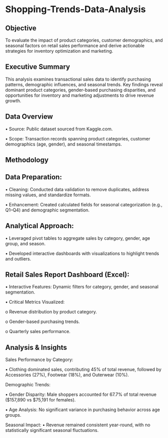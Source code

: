 # Shopping-Trends-Data-Analysis
## Objective
To evaluate the impact of product categories, customer demographics, and seasonal factors on retail sales performance and derive actionable strategies for inventory optimization and marketing.
## Executive Summary
This analysis examines transactional sales data to identify purchasing patterns, demographic influences, and seasonal trends. Key findings reveal dominant product categories, gender-based purchasing disparities, and opportunities for inventory and marketing adjustments to drive revenue growth.
## Data Overview
•	Source: Public dataset sourced from Kaggle.com.

•	Scope: Transaction records spanning product categories, customer demographics (age, gender), and seasonal timestamps.

## Methodology
## Data Preparation:
•	Cleaning: Conducted data validation to remove duplicates, address missing values, and standardize formats.

•	Enhancement: Created calculated fields for seasonal categorization (e.g., Q1–Q4) and demographic segmentation.

## Analytical Approach:
•	Leveraged pivot tables to aggregate sales by category, gender, age group, and season.

•	Developed interactive dashboards with visualizations to highlight trends and outliers.
## Retail Sales Report Dashboard (Excel):
•	Interactive Features: Dynamic filters for category, gender, and seasonal segmentation.

•	Critical Metrics Visualized:

o	Revenue distribution by product category.

o	Gender-based purchasing trends.

o	Quarterly sales performance.
## Analysis & Insights
Sales Performance by Category:
   
•	Clothing dominated sales, contributing 45% of total revenue, followed by Accessories (27%), Footwear (18%), and Outerwear (10%).

Demographic Trends:
   
•	Gender Disparity: Male shoppers accounted for 67.7% of total revenue ($157,890 vs $75,191 for females).

•	Age Analysis: No significant variance in purchasing behavior across age groups.

 Seasonal Impact:
•	Revenue remained consistent year-round, with no statistically significant seasonal fluctuations.




